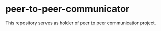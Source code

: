 peer-to-peer-communicator
=========================

This repository serves as holder of peer to peer communicatior project.